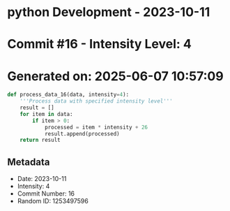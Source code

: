 ﻿# python Development - 2023-10-11
# Commit #16 - Intensity Level: 4
# Generated on: 2025-06-07 10:57:09
```python
def process_data_16(data, intensity=4):
    '''Process data with specified intensity level'''
    result = []
    for item in data:
        if item > 0:
            processed = item * intensity + 26
            result.append(processed)
    return result
```
## Metadata
- Date: 2023-10-11
- Intensity: 4
- Commit Number: 16
- Random ID: 1253497596
